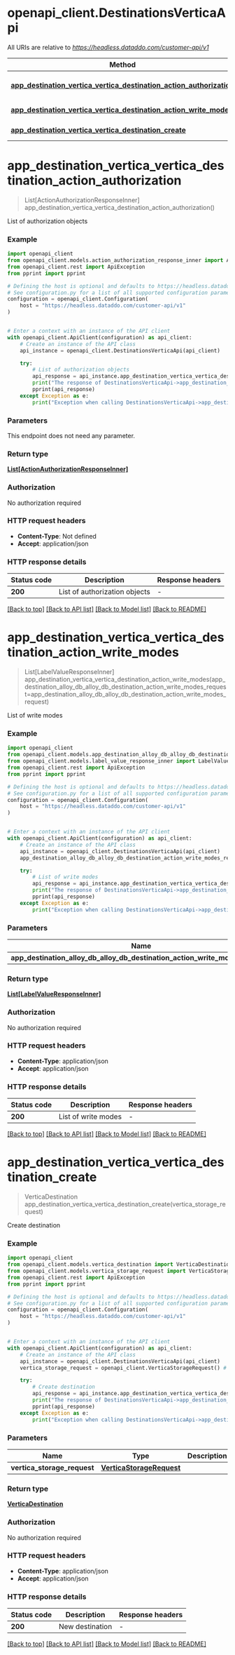 # openapi_client.DestinationsVerticaApi

All URIs are relative to *https://headless.dataddo.com/customer-api/v1*

Method | HTTP request | Description
------------- | ------------- | -------------
[**app_destination_vertica_vertica_destination_action_authorization**](DestinationsVerticaApi.md#app_destination_vertica_vertica_destination_action_authorization) | **GET** /destinations/vertica/actions/authorization | List of authorization objects
[**app_destination_vertica_vertica_destination_action_write_modes**](DestinationsVerticaApi.md#app_destination_vertica_vertica_destination_action_write_modes) | **POST** /destinations/vertica/actions/writeModes | List of write modes
[**app_destination_vertica_vertica_destination_create**](DestinationsVerticaApi.md#app_destination_vertica_vertica_destination_create) | **POST** /destinations/vertica | Create destination


# **app_destination_vertica_vertica_destination_action_authorization**
> List[ActionAuthorizationResponseInner] app_destination_vertica_vertica_destination_action_authorization()

List of authorization objects

### Example


```python
import openapi_client
from openapi_client.models.action_authorization_response_inner import ActionAuthorizationResponseInner
from openapi_client.rest import ApiException
from pprint import pprint

# Defining the host is optional and defaults to https://headless.dataddo.com/customer-api/v1
# See configuration.py for a list of all supported configuration parameters.
configuration = openapi_client.Configuration(
    host = "https://headless.dataddo.com/customer-api/v1"
)


# Enter a context with an instance of the API client
with openapi_client.ApiClient(configuration) as api_client:
    # Create an instance of the API class
    api_instance = openapi_client.DestinationsVerticaApi(api_client)

    try:
        # List of authorization objects
        api_response = api_instance.app_destination_vertica_vertica_destination_action_authorization()
        print("The response of DestinationsVerticaApi->app_destination_vertica_vertica_destination_action_authorization:\n")
        pprint(api_response)
    except Exception as e:
        print("Exception when calling DestinationsVerticaApi->app_destination_vertica_vertica_destination_action_authorization: %s\n" % e)
```



### Parameters

This endpoint does not need any parameter.

### Return type

[**List[ActionAuthorizationResponseInner]**](ActionAuthorizationResponseInner.md)

### Authorization

No authorization required

### HTTP request headers

 - **Content-Type**: Not defined
 - **Accept**: application/json

### HTTP response details

| Status code | Description | Response headers |
|-------------|-------------|------------------|
**200** | List of authorization objects |  -  |

[[Back to top]](#) [[Back to API list]](../README.md#documentation-for-api-endpoints) [[Back to Model list]](../README.md#documentation-for-models) [[Back to README]](../README.md)

# **app_destination_vertica_vertica_destination_action_write_modes**
> List[LabelValueResponseInner] app_destination_vertica_vertica_destination_action_write_modes(app_destination_alloy_db_alloy_db_destination_action_write_modes_request=app_destination_alloy_db_alloy_db_destination_action_write_modes_request)

List of write modes

### Example


```python
import openapi_client
from openapi_client.models.app_destination_alloy_db_alloy_db_destination_action_write_modes_request import AppDestinationAlloyDbAlloyDbDestinationActionWriteModesRequest
from openapi_client.models.label_value_response_inner import LabelValueResponseInner
from openapi_client.rest import ApiException
from pprint import pprint

# Defining the host is optional and defaults to https://headless.dataddo.com/customer-api/v1
# See configuration.py for a list of all supported configuration parameters.
configuration = openapi_client.Configuration(
    host = "https://headless.dataddo.com/customer-api/v1"
)


# Enter a context with an instance of the API client
with openapi_client.ApiClient(configuration) as api_client:
    # Create an instance of the API class
    api_instance = openapi_client.DestinationsVerticaApi(api_client)
    app_destination_alloy_db_alloy_db_destination_action_write_modes_request = openapi_client.AppDestinationAlloyDbAlloyDbDestinationActionWriteModesRequest() # AppDestinationAlloyDbAlloyDbDestinationActionWriteModesRequest |  (optional)

    try:
        # List of write modes
        api_response = api_instance.app_destination_vertica_vertica_destination_action_write_modes(app_destination_alloy_db_alloy_db_destination_action_write_modes_request=app_destination_alloy_db_alloy_db_destination_action_write_modes_request)
        print("The response of DestinationsVerticaApi->app_destination_vertica_vertica_destination_action_write_modes:\n")
        pprint(api_response)
    except Exception as e:
        print("Exception when calling DestinationsVerticaApi->app_destination_vertica_vertica_destination_action_write_modes: %s\n" % e)
```



### Parameters


Name | Type | Description  | Notes
------------- | ------------- | ------------- | -------------
 **app_destination_alloy_db_alloy_db_destination_action_write_modes_request** | [**AppDestinationAlloyDbAlloyDbDestinationActionWriteModesRequest**](AppDestinationAlloyDbAlloyDbDestinationActionWriteModesRequest.md)|  | [optional] 

### Return type

[**List[LabelValueResponseInner]**](LabelValueResponseInner.md)

### Authorization

No authorization required

### HTTP request headers

 - **Content-Type**: application/json
 - **Accept**: application/json

### HTTP response details

| Status code | Description | Response headers |
|-------------|-------------|------------------|
**200** | List of write modes |  -  |

[[Back to top]](#) [[Back to API list]](../README.md#documentation-for-api-endpoints) [[Back to Model list]](../README.md#documentation-for-models) [[Back to README]](../README.md)

# **app_destination_vertica_vertica_destination_create**
> VerticaDestination app_destination_vertica_vertica_destination_create(vertica_storage_request)

Create destination

### Example


```python
import openapi_client
from openapi_client.models.vertica_destination import VerticaDestination
from openapi_client.models.vertica_storage_request import VerticaStorageRequest
from openapi_client.rest import ApiException
from pprint import pprint

# Defining the host is optional and defaults to https://headless.dataddo.com/customer-api/v1
# See configuration.py for a list of all supported configuration parameters.
configuration = openapi_client.Configuration(
    host = "https://headless.dataddo.com/customer-api/v1"
)


# Enter a context with an instance of the API client
with openapi_client.ApiClient(configuration) as api_client:
    # Create an instance of the API class
    api_instance = openapi_client.DestinationsVerticaApi(api_client)
    vertica_storage_request = openapi_client.VerticaStorageRequest() # VerticaStorageRequest | 

    try:
        # Create destination
        api_response = api_instance.app_destination_vertica_vertica_destination_create(vertica_storage_request)
        print("The response of DestinationsVerticaApi->app_destination_vertica_vertica_destination_create:\n")
        pprint(api_response)
    except Exception as e:
        print("Exception when calling DestinationsVerticaApi->app_destination_vertica_vertica_destination_create: %s\n" % e)
```



### Parameters


Name | Type | Description  | Notes
------------- | ------------- | ------------- | -------------
 **vertica_storage_request** | [**VerticaStorageRequest**](VerticaStorageRequest.md)|  | 

### Return type

[**VerticaDestination**](VerticaDestination.md)

### Authorization

No authorization required

### HTTP request headers

 - **Content-Type**: application/json
 - **Accept**: application/json

### HTTP response details

| Status code | Description | Response headers |
|-------------|-------------|------------------|
**200** | New destination |  -  |

[[Back to top]](#) [[Back to API list]](../README.md#documentation-for-api-endpoints) [[Back to Model list]](../README.md#documentation-for-models) [[Back to README]](../README.md)


